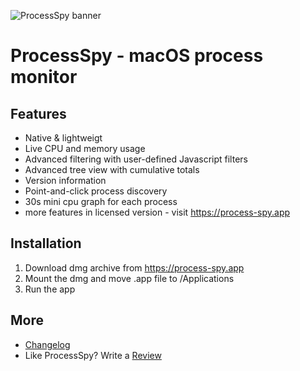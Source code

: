 ![ProcessSpy banner](https://public-files.gumroad.com/s3vu4337av486qpwhpmipij4uwg3)

# ProcessSpy - macOS process monitor

## Features

- Native & lightweigt
- Live CPU and memory usage
- Advanced filtering with user-defined Javascript filters
- Advanced tree view with cumulative totals
- Version information
- Point-and-click process discovery
- 30s mini cpu graph for each process
- more features in licensed version - visit https://process-spy.app

## Installation

1. Download dmg archive from https://process-spy.app
2. Mount the dmg and move .app file to /Applications
3. Run the app

## More
- [Changelog](https://process-spy.app/archive/release_notes.html)
- Like ProcessSpy? Write a [Review](https://senja.io/p/processspy/r/NTKt5r)
